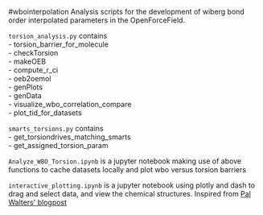 #wbointerpolation
Analysis scripts for the development of wiberg bond order interpolated parameters in the OpenForceField.

`torsion_analysis.py` contains \
	-  torsion_barrier_for_molecule \
	-  checkTorsion \
	-  makeOEB \
	-  compute_r_ci \
	-  oeb2oemol \
 	-  genPlots \
	-  genData \
	-  visualize_wbo_correlation_compare \
	-  plot_tid_for_datasets


`smarts_torsions.py` contains \
	-  get_torsiondrives_matching_smarts \
	-  get_assigned_torsion_param


`Analyze_WBO_Torsion.ipynb` is a jupyter notebook making use of above functions to cache datasets locally and plot wbo versus torsion barriers


`interactive_plotting.ipynb` is a jupyter notebook using plotly and dash to drag and select data, and view the chemical structures. Inspired from [Pal Walters' blogpost](http://practicalcheminformatics.blogspot.com/2019/11/interactive-plots-with-chemical.html)
